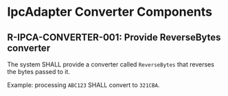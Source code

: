 # IpcAdapter Converter Components

## R-IPCA-CONVERTER-001: Provide ReverseBytes converter
The system SHALL provide a converter called `ReverseBytes` that reverses the bytes passed to it.

Example: processing `ABC123` SHALL convert to `321CBA`.
